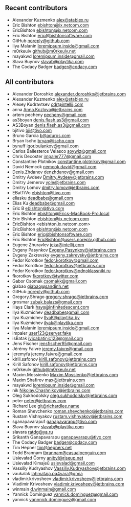 Recent contributors
-----------------------------------
 - Alexander Kuzmenko <alex@stablex.ru>
 - Eric Bishton <ebishton@ix.netcom.com>
 - EricBishton <ebishton@ix.netcom.com>
 - Eric Bishton <eric@bishtonsoftware.com>
 - GitHub <noreply@github.com>
 - Ilya Malanin <loremipsum.inside@gmail.com>
 - m0rkeulv <github@m0rkeulv.net>
 - mayakwd <loremipsum.inside@gmail.com>
 - Slava Buynov <slavab@playtika.com>
 - The Codacy Badger <badger@codacy.com>

All contributors
-----------------------------------
- Alexander Doroshko <alexander.doroshko@jetbrains.com>
- Alexander Kuzmenko <alex@stablex.ru>
- Alexey Kudravtsev <cdr@intellij.com>
- anna <Anna.Kozlova@jetbrains.com>
- artem pecheny <pecheny@gmail.com>
- as3boyan <denis.flash.as3@gmail.com>
- AS3Boyan <denis.flash.as3@gmail.com>
- bjitivo <bji@tivo.com>
- Bruno Garcia <b@aduros.com>
- Bryan Ischo <bryan@ischo.com>
- bynuff <igor.bulankov@gmail.com>
- Carlos Ballesteros Velasco <soywiz@gmail.com>
- Chris Decoster <impaler777@gmail.com>
- Constantine Plotnikov <constantine.plotnikov@gmail.com>
- David Nemcok <nemcok.david@gmail.com>
- Denis.Zhdanov <denzhdanov@gmail.com>
- Dmitry Avdeev <Dmitry.Avdeev@jetbrains.com>
- Dmitry Jemerov <yole@jetbrains.com>
- Dmitry Lomov <dmitry.lomov@jetbrains.com>
- EBatTiVo <ebishton@tivo.com>
- eliasku <deadbabe@gmail.com>
- Elias Ku <deadbabe@gmail.com>
- Eric B <ebishton@tivo.com>
- Eric Bishton <ebishton@Erics-MacBook-Pro.local>
- Eric Bishton <ebishton@ix.netcom.com>
- EricBishton <ebishton.ix.netcom.com>
- EricBishton <ebishton@ix.netcom.com>
- Eric Bishton <eric@bishtonsoftware.com>
- Eric Bishton <EricBishton@users.noreply.github.com>
- Eugene Zhuravlev <jeka@intellij.com>
- Evgeny Pasynkov <Evgeny.Pasynkov@jetbrains.com>
- Evgeny Zakrevsky <evgeny.zakrevsky@jetbrains.com>
- Fedor Korotkov <fedor.korotkov@gmail.com>
- Fedor Korotkov <fedor.korotkov@jetbrains.com>
- Fedor Korotkov <fedor.korotkov@odnoklassniki.ru>
- fkorotkov <fkorotkov@twitter.com>
- Gabor Csomak <csomakk@gmail.com>
- giabao <giabao@sandinh.net>
- GitHub <noreply@github.com>
- Gregory.Shrago <gregory.shrago@jetbrains.com>
- grosmar <zubak.balazs@gmail.com>
- Hays Clark <hays@infinitedescent.com>
- Ilya Kuzmichev <deadbabe@gmail.com>
- Ilya Kuzmichev <IlyaK@playtika.by>
- Ilya Kuzmichev <ilyak@playtika.com>
- Ilya Malanin <loremipsum.inside@gmail.com>
- impaler <user123@server.fake>
- isBatak <ivicabatinic123@gmail.com>
- Jens Fischer <jensfischer95@gmail.com>
- Jérémy Faivre <jeremy.faivre@gmail.com>
- jeremyfa <jeremy.faivre@gmail.com>
- kirill.safonov <kirill.safonov@jetbrains.com>
- Kirill Safonov <kirill.safonov@jetbrains.com>
- m0rkeulv <github@m0rkeulv.net>
- Maxim.Mossienko <Maxim.Mossienko@jetbrains.com>
- Maxim Shafirov <max@jetbrains.com>
- mayakwd <loremipsum.inside@gmail.com>
- nik <Nikolay.Chashnikov@jetbrains.com>
- Oleg Sukhodolsky <oleg.sukhodolsky@jetbrains.com>
- peter <peter@jetbrains.com>
- Richard Lee <git@richardlee.name>
- Roman Shevchenko <roman.shevchenko@jetbrains.com>
- Rustam Vishnyakov <rustam.vishnyakov@jetbrains.com>
- sganapavarapu1 <ganapavarapu@tivo.com>
- Slava Buynov <slavab@playtika.com>
- slavara <ratdg@ya.ru>
- Srikanth Ganapavarapu <ganapavarapu@tivo.com>
- The Codacy Badger <badger@codacy.com>
- Tim Hepner <tim@hepners.net>
- Todd Brannam <tbrannam@casualpenguin.com>
- Usievaład Čorny <anibyl@riseup.net>
- Usievaład Kimajeŭ <usievalad@gmail.com>
- Vassiliy Kudryashov <Vassiliy.Kudryashov@jetbrains.com>
- vaukalak <lahmataja.pa4vara@gmia>
- vladimir.krivosheev <vladimir.krivosheev@jetbrains.com>
- Vladimir Krivosheev <vladimir.krivosheev@jetbrains.com>
- winmain <d.winmain@gmail.com>
- Yannick Dominguez <yannick.dominguez@gmail.com>
- yannick <yannnick.dominguez@gmail.com>
